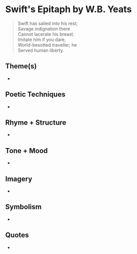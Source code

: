 # Swift's Epitaph by W.B. Yeats

> Swift has sailed into his rest;  
> Savage indignation there  
> Cannot lacerate his breast.  
> Imitate him if you dare,  
> World-besotted traveller; he  
> Served human liberty.  

## Theme(s)
- 

## Poetic Techniques
- 

## Rhyme + Structure
- 

## Tone + Mood
- 

## Imagery
- 

## Symbolism
- 

## Quotes
- 
